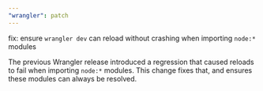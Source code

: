 ```yaml
---
"wrangler": patch
---
```


fix: ensure `wrangler dev` can reload without crashing when importing `node:*` modules

The previous Wrangler release introduced a regression that caused reloads to fail when importing `node:*` modules. This change fixes that, and ensures these modules can always be resolved.
